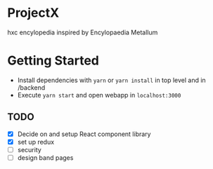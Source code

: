 # ProjectX

hxc encylopedia inspired by Encylopaedia Metallum

# Getting Started

- Install dependencies with `yarn` or `yarn install` in top level and in /backend
- Execute `yarn start` and open webapp in `localhost:3000`

## TODO
- [X] Decide on and setup React component library
- [X] set up redux
- [ ] security
- [ ] design band pages
